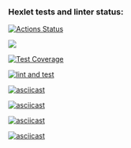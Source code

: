 ### Hexlet tests and linter status:
[![Actions Status](https://github.com/pgchurikov/python-project-50/actions/workflows/hexlet-check.yml/badge.svg)](https://github.com/pgchurikov/python-project-50/actions)

<a href="https://codeclimate.com/github/pgchurikov/python-project-50/maintainability"><img src="https://api.codeclimate.com/v1/badges/0674c52e13a2c6429127/maintainability" /></a>

[![Test Coverage](https://api.codeclimate.com/v1/badges/0674c52e13a2c6429127/test_coverage)](https://codeclimate.com/github/pgchurikov/python-project-50/test_coverage)

[![lint and test](https://github.com/pgchurikov/python-project-50/actions/workflows/lint-and-test.yml/badge.svg?branch=main)](https://github.com/pgchurikov/python-project-50/actions/workflows/lint-and-test.yml)

[![asciicast](https://asciinema.org/a/668478.svg)](https://asciinema.org/a/668478)

[![asciicast](https://asciinema.org/a/672235.svg)](https://asciinema.org/a/672235)

[![asciicast](https://asciinema.org/a/673467.svg)](https://asciinema.org/a/673467)

[![asciicast](https://asciinema.org/a/673479.svg)](https://asciinema.org/a/673479)